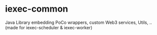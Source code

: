 # iexec-common
Java Library embedding PoCo wrappers, custom Web3 services, Utils, .. (made for iexec-scheduler &amp; iexec-worker)
